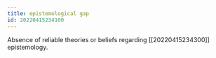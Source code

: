 ```yaml
---
title: epistemological gap
id: 20220415234100
---
```


Absence of reliable theories or beliefs regarding [[20220415234300]] epistemology.
